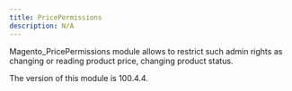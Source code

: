 ```yaml
---
title: PricePermissions
description: N/A
---
```


Magento_PricePermissions module allows to restrict such admin rights as changing or reading product price, changing product status.

<InlineAlert slots="text" />
The version of this module is 100.4.4.
